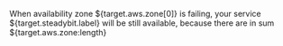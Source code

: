When availability zone ${target.aws.zone[0]} is failing, your service ${target.steadybit.label} will be still available, because there are in sum ${target.aws.zone:length}
